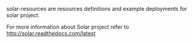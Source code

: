 solar-resources are resources definitions and example deployments for solar project.

For more information about Solar project refer to http://solar.readthedocs.com/latest
